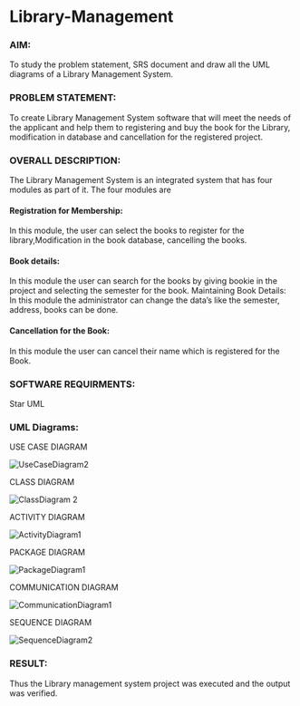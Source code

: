 # Library-Management
### AIM:
To study the problem statement, SRS document and draw all the UML diagrams of a Library Management System.
### PROBLEM STATEMENT:
To create Library Management System software that will meet the needs of the applicant
and help them to registering and buy the book for the Library, modification in database and
cancellation for the registered project.
### OVERALL DESCRIPTION:
The Library Management System is an integrated system that has four modules as part of
it. The four modules are
#### Registration for Membership:
In this module, the user can select the books to register for the library,Modification in the book
database, cancelling the books.
#### Book details:
In this module the user can search for the books by giving bookie in the project and selecting
the semester for the book.
Maintaining Book Details:
In this module the administrator can change the data’s like the semester, address, books can be
done.
#### Cancellation for the Book:
In this module the user can cancel their name which is registered for the Book.
### SOFTWARE REQUIRMENTS:
Star UML
### UML Diagrams:

USE CASE DIAGRAM

![UseCaseDiagram2](https://github.com/user-attachments/assets/b484450f-4888-47bf-8e42-6cec6f6a362f)

CLASS DIAGRAM

![ClassDiagram 2](https://github.com/user-attachments/assets/b3643f34-c255-4c5b-a419-accdbe281e15)

ACTIVITY DIAGRAM

![ActivityDiagram1](https://github.com/user-attachments/assets/512aa80e-8c8a-4c1a-a16a-0a22d7abe62c)

PACKAGE DIAGRAM

![PackageDiagram1](https://github.com/user-attachments/assets/25792ac6-8f6f-4150-bae6-f5c1f9851dbf)

COMMUNICATION DIAGRAM 

![CommunicationDiagram1](https://github.com/user-attachments/assets/098eb825-7e92-488b-b9d7-9c092ab6725d)

SEQUENCE DIAGRAM

![SequenceDiagram2](https://github.com/user-attachments/assets/b9233968-51f8-4153-a8b9-6a4f7fa0d565)


### RESULT:
Thus the Library management system project was executed and the output was verified.
